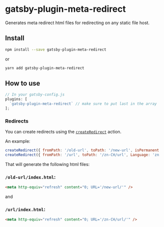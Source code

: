 # gatsby-plugin-meta-redirect

Generates meta redirect html files for redirecting on any static file host.

## Install

```sh
npm install --save gatsby-plugin-meta-redirect
```

or

```sh
yarn add gatsby-plugin-meta-redirect
```

## How to use

```js
// In your gatsby-config.js
plugins: [
  `gatsby-plugin-meta-redirect` // make sure to put last in the array
];
```

### Redirects

You can create redirects using the [`createRedirect`](https://www.gatsbyjs.org/docs/bound-action-creators/#createRedirect) action.

An example:

```js
createRedirect({ fromPath: '/old-url', toPath: '/new-url', isPermanent: true });
createRedirect({ fromPath: '/url', toPath: '/zn-CH/url', Language: 'zn' });
```

That will generate the following html files:

### `/old-url/index.html`:

```html
<meta http-equiv="refresh" content="0; URL='/new-url/'" />
```

and

### `/url/index.html`:

```html
<meta http-equiv="refresh" content="0; URL='/zn-CH/url/'" />
```
